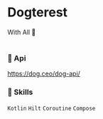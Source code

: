 # Dogterest
With All 🐶
<br><br>

### 🐶 Api
https://dog.ceo/dog-api/
### 🐶 Skills
`Kotlin` `Hilt` `Coroutine` `Compose`
